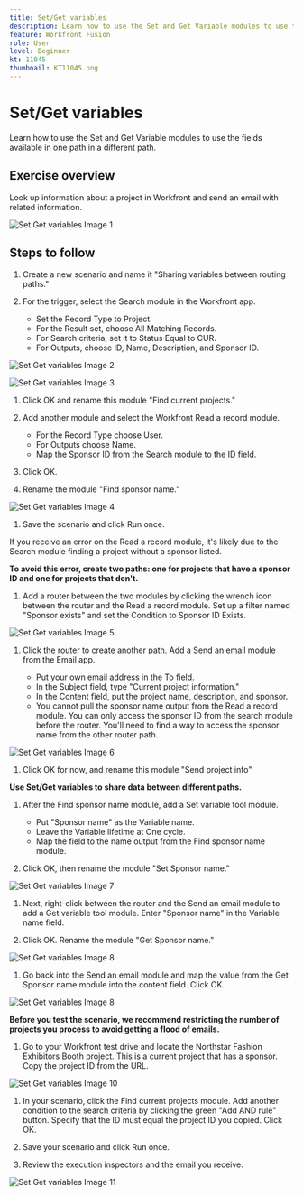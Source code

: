```yaml
---
title: Set/Get variables
description: Learn how to use the Set and Get Variable modules to use the fields available in one path in a different path.
feature: Workfront Fusion
role: User
level: Beginner
kt: 11045
thumbnail: KT11045.png
---
```


# Set/Get variables

Learn how to use the Set and Get Variable modules to use the fields available in one path in a different path.

## Exercise overview

Look up information about a project in Workfront and send an email with related information.

![Set Get variables Image 1](../12-exercises/assets/set-get-variables-walkthrough-1.png)

## Steps to follow

1. Create a new scenario and name it "Sharing variables between routing paths."

1. For the trigger, select the Search module in the Workfront app.

   + Set the Record Type to Project.
   + For the Result set, choose All Matching Records.
   + For Search criteria, set it to Status Equal to CUR.
   + For Outputs, choose ID, Name, Description, and Sponsor ID.

![Set Get variables Image 2](../12-exercises/assets/set-get-variables-walkthrough-2.png)

![Set Get variables Image 3](../12-exercises/assets/set-get-variables-walkthrough-3.png)

1. Click OK and rename this module "Find current projects."

1. Add another module and select the Workfront Read a record module.

   + For the Record Type choose User.
   + For Outputs choose Name.
   + Map the Sponsor ID from the Search module to the ID field.

1. Click OK.

1. Rename the module "Find sponsor name."

![Set Get variables Image 4](../12-exercises/assets/set-get-variables-walkthrough-4.png)

1. Save the scenario and click Run once.

  If you receive an error on the Read a record module, it's likely due to the Search module finding a project without a sponsor listed.

**To avoid this error, create two paths: one for projects that have a sponsor ID and one for projects that don't.**

1. Add a router between the two modules by clicking the wrench icon between the router and the Read a record module. Set up a filter named "Sponsor exists" and set the Condition to Sponsor ID Exists.

![Set Get variables Image 5](../12-exercises/assets/set-get-variables-walkthrough-5.png)

1. Click the router to create another path. Add a Send an email module from the Email app.

   + Put your own email address in the To field.
   + In the Subject field, type "Current project information."
   + In the Content field, put the project name, description, and sponsor.
   + You cannot pull the sponsor name output from the Read a record module. You can only access the sponsor ID from the search module before the router. You'll need to find a way to access the sponsor name from the other router path.

![Set Get variables Image 6](../12-exercises/assets/set-get-variables-walkthrough-6.png)

1. Click OK for now, and rename this module "Send project info"

**Use Set/Get variables to share data between different paths.**

1. After the Find sponsor name module, add a Set variable tool module.

   + Put "Sponsor name" as the Variable name.
   + Leave the Variable lifetime at One cycle.
   + Map the field to the name output from the Find sponsor name module.

1. Click OK, then rename the module "Set Sponsor name."

![Set Get variables Image 7](../12-exercises/assets/set-get-variables-walkthrough-7.png)

1. Next, right-click between the router and the Send an email module to add a Get variable tool module. Enter "Sponsor name" in the Variable name field.

1. Click OK. Rename the module "Get Sponsor name."

![Set Get variables Image 8](../12-exercises/assets/set-get-variables-walkthrough-8.png)

1. Go back into the Send an email module and map the value from the Get Sponsor name module into the content field. Click OK.

![Set Get variables Image 8](../12-exercises/assets/set-get-variables-walkthrough-8.png)

**Before you test the scenario, we recommend restricting the number of projects you process to avoid getting a flood of emails.**

1. Go to your Workfront test drive and locate the Northstar Fashion Exhibitors Booth project. This is a current project that has a sponsor. Copy the project ID from the URL.

![Set Get variables Image 10](../12-exercises/assets/set-get-variables-walkthrough-10.png)

1. In your scenario, click the Find current projects module. Add another condition to the search criteria by clicking the green "Add AND rule" button. Specify that the ID must equal the project ID you copied. Click OK.

1. Save your scenario and click Run once.

1. Review the execution inspectors and the email you receive.

![Set Get variables Image 11](../12-exercises/assets/set-get-variables-walkthrough-11.png)

